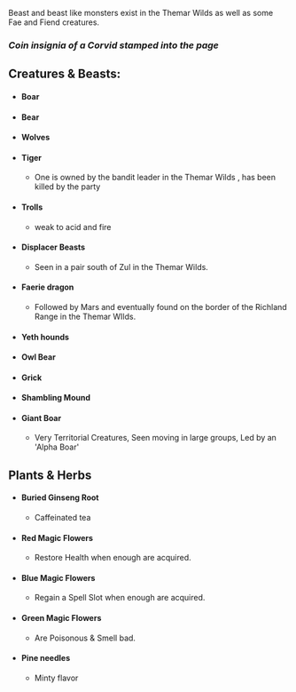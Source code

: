 Beast and beast like monsters exist in the Themar Wilds as well as some Fae and Fiend creatures.
### *Coin insignia of a Corvid stamped into the page* 
## Creatures & Beasts:
- #### Boar 
- #### Bear
- #### Wolves  
- #### Tiger  
	- One is owned by the bandit leader in the Themar Wilds , has been killed by the party
- #### Trolls 
	- weak to acid and fire
- #### Displacer Beasts 
	- Seen in a pair south of Zul in the Themar Wilds.
- #### Faerie dragon 
	- Followed by Mars and eventually found on the border of the Richland Range in the Themar WIlds.
- #### Yeth hounds 
- #### Owl Bear
- #### Grick 
- #### Shambling Mound  
- #### Giant Boar 
	- Very Territorial Creatures, Seen moving in large groups, Led by an 'Alpha Boar'
## Plants & Herbs
- #### Buried Ginseng Root
	-  Caffeinated tea
- #### Red Magic Flowers
	- Restore Health when enough are acquired.
- #### Blue Magic Flowers 
	-  Regain a Spell Slot when enough are acquired.
- #### Green Magic Flowers 
	-  Are Poisonous & Smell bad.
- #### Pine needles 
	- Minty flavor

 
